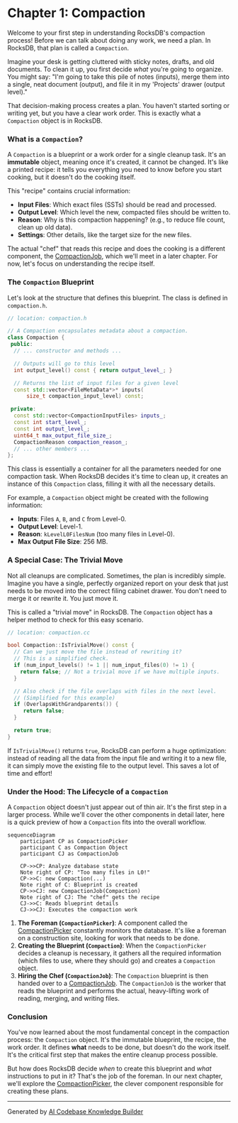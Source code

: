 # Chapter 1: Compaction

Welcome to your first step in understanding RocksDB's compaction process! Before we can talk about doing any work, we need a plan. In RocksDB, that plan is called a `Compaction`.

Imagine your desk is getting cluttered with sticky notes, drafts, and old documents. To clean it up, you first decide *what* you're going to organize. You might say: "I'm going to take this pile of notes (inputs), merge them into a single, neat document (output), and file it in my 'Projects' drawer (output level)."

That decision-making process creates a plan. You haven't started sorting or writing yet, but you have a clear work order. This is exactly what a `Compaction` object is in RocksDB.

### What is a `Compaction`?

A `Compaction` is a blueprint or a work order for a single cleanup task. It's an **immutable** object, meaning once it's created, it cannot be changed. It's like a printed recipe: it tells you everything you need to know before you start cooking, but it doesn't do the cooking itself.

This "recipe" contains crucial information:
*   **Input Files**: Which exact files (SSTs) should be read and processed.
*   **Output Level**: Which level the new, compacted files should be written to.
*   **Reason**: Why is this compaction happening? (e.g., to reduce file count, clean up old data).
*   **Settings**: Other details, like the target size for the new files.

The actual "chef" that reads this recipe and does the cooking is a different component, the [CompactionJob](03_compactionjob_.md), which we'll meet in a later chapter. For now, let's focus on understanding the recipe itself.

### The `Compaction` Blueprint

Let's look at the structure that defines this blueprint. The class is defined in `compaction.h`.

```cpp
// location: compaction.h

// A Compaction encapsulates metadata about a compaction.
class Compaction {
 public:
  // ... constructor and methods ...

  // Outputs will go to this level
  int output_level() const { return output_level_; }

  // Returns the list of input files for a given level
  const std::vector<FileMetaData*>* inputs(
      size_t compaction_input_level) const;

 private:
  const std::vector<CompactionInputFiles> inputs_;
  const int start_level_;
  const int output_level_;
  uint64_t max_output_file_size_;
  CompactionReason compaction_reason_;
  // ... other members ...
};
```

This class is essentially a container for all the parameters needed for one compaction task. When RocksDB decides it's time to clean up, it creates an instance of this `Compaction` class, filling it with all the necessary details.

For example, a `Compaction` object might be created with the following information:
*   **Inputs**: Files `A`, `B`, and `C` from Level-0.
*   **Output Level**: Level-1.
*   **Reason**: `kLevelL0FilesNum` (too many files in Level-0).
*   **Max Output File Size**: 256 MB.

### A Special Case: The Trivial Move

Not all cleanups are complicated. Sometimes, the plan is incredibly simple. Imagine you have a single, perfectly organized report on your desk that just needs to be moved into the correct filing cabinet drawer. You don't need to merge it or rewrite it. You just move it.

This is called a "trivial move" in RocksDB. The `Compaction` object has a helper method to check for this easy scenario.

```cpp
// location: compaction.cc

bool Compaction::IsTrivialMove() const {
  // Can we just move the file instead of rewriting it?
  // This is a simplified check.
  if (num_input_levels() != 1 || num_input_files(0) != 1) {
    return false; // Not a trivial move if we have multiple inputs.
  }

  // Also check if the file overlaps with files in the next level.
  // (Simplified for this example)
  if (OverlapsWithGrandparents()) {
     return false;
  }

  return true;
}
```
If `IsTrivialMove()` returns `true`, RocksDB can perform a huge optimization: instead of reading all the data from the input file and writing it to a new file, it can simply move the existing file to the output level. This saves a lot of time and effort!

### Under the Hood: The Lifecycle of a `Compaction`

A `Compaction` object doesn't just appear out of thin air. It's the first step in a larger process. While we'll cover the other components in detail later, here is a quick preview of how a `Compaction` fits into the overall workflow.

```mermaid
sequenceDiagram
    participant CP as CompactionPicker
    participant C as Compaction Object
    participant CJ as CompactionJob

    CP->>CP: Analyze database state
    Note right of CP: "Too many files in L0!"
    CP->>C: new Compaction(...)
    Note right of C: Blueprint is created
    CP->>CJ: new CompactionJob(Compaction)
    Note right of CJ: The "chef" gets the recipe
    CJ->>C: Reads blueprint details
    CJ->>CJ: Executes the compaction work
```

1.  **The Foreman (`CompactionPicker`)**: A component called the [CompactionPicker](02_compactionpicker_.md) constantly monitors the database. It's like a foreman on a construction site, looking for work that needs to be done.
2.  **Creating the Blueprint (`Compaction`)**: When the `CompactionPicker` decides a cleanup is necessary, it gathers all the required information (which files to use, where they should go) and creates a `Compaction` object.
3.  **Hiring the Chef (`CompactionJob`)**: The `Compaction` blueprint is then handed over to a [CompactionJob](03_compactionjob_.md). The `CompactionJob` is the worker that reads the blueprint and performs the actual, heavy-lifting work of reading, merging, and writing files.

### Conclusion

You've now learned about the most fundamental concept in the compaction process: the `Compaction` object. It's the immutable blueprint, the recipe, the work order. It defines **what** needs to be done, but doesn't do the work itself. It's the critical first step that makes the entire cleanup process possible.

But how does RocksDB decide *when* to create this blueprint and *what* instructions to put in it? That's the job of the foreman. In our next chapter, we'll explore the [CompactionPicker](02_compactionpicker_.md), the clever component responsible for creating these plans.

---

Generated by [AI Codebase Knowledge Builder](https://github.com/The-Pocket/Tutorial-Codebase-Knowledge)